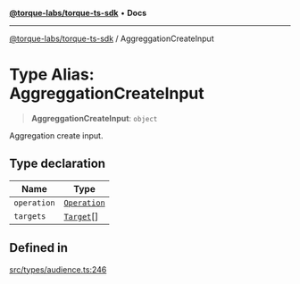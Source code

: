 [**@torque-labs/torque-ts-sdk**](../README.md) • **Docs**

***

[@torque-labs/torque-ts-sdk](../globals.md) / AggreggationCreateInput

# Type Alias: AggreggationCreateInput

> **AggreggationCreateInput**: `object`

Aggregation create input.

## Type declaration

| Name | Type |
| ------ | ------ |
| `operation` | [`Operation`](../enumerations/Operation.md) |
| `targets` | [`Target`](Target.md)[] |

## Defined in

[src/types/audience.ts:246](https://github.com/torque-labs/torque-ts-sdk/blob/e34efdf278512e8a58bacdba966e9cd90b1db20a/src/types/audience.ts#L246)
